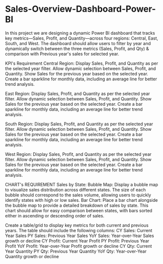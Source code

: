 # Sales-Overview-Dashboard-Power-BI
In this project we are designing a dynamic Power BI dashboard that tracks key metrics—Sales, Profit, and Quantity—across four regions: Central, East, South, and West. The dashboard should allow users to filter by year and dynamically switch between the three metrics (Sales, Profit, and Qty) &amp; comparison with Previous year's sales for selected year.

KPI's Requirement
Central Region:
Display Sales, Profit, and Quantity as per the selected year filter.
Allow dynamic selection between Sales, Profit, and Quantity.
Show Sales for the previous year based on the selected year.
Create a bar sparkline for monthly data, including an average line for better trend analysis.

East Region:
Display Sales, Profit, and Quantity as per the selected year filter.
Allow dynamic selection between Sales, Profit, and Quantity.
Show Sales for the previous year based on the selected year.
Create a bar sparkline for monthly data, including an average line for better trend analysis.

South Region:
Display Sales, Profit, and Quantity as per the selected year filter.
Allow dynamic selection between Sales, Profit, and Quantity.
Show Sales for the previous year based on the selected year.
Create a bar sparkline for monthly data, including an average line for better trend analysis.

West Region:
Display Sales, Profit, and Quantity as per the selected year filter.
Allow dynamic selection between Sales, Profit, and Quantity.
Show Sales for the previous year based on the selected year.
Create a bar sparkline for monthly data, including an average line for better trend analysis.


CHART's REQUIREMENT
Sales by State:
Bubble Map: Display a bubble map to visualize sales distribution across different states. The size of each bubble should correspond to the sales volume, allowing users to quickly identify states with high or low sales.
Bar Chart: Place a bar chart alongside the bubble map to provide a detailed breakdown of sales by state. This chart should allow for easy comparison between states, with bars sorted either in ascending or descending order of sales.

Create a table/grid to display key metrics for both current and previous years. The table should include the following columns:
CY Sales: Current Year Sales
PY Sales: Previous Year Sales
YoY Sales: Year-over-Year Sales growth or decline
CY Profit: Current Year Profit
PY Profit: Previous Year Profit
YoY Profit: Year-over-Year Profit growth or decline
CY Qty: Current Year Quantity
PY Qty: Previous Year Quantity
YoY Qty: Year-over-Year Quantity growth or decline

